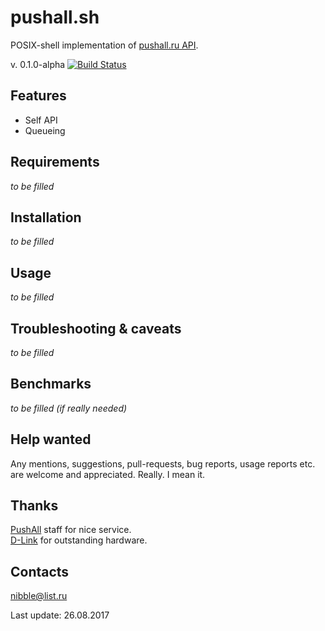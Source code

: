 # pushall.sh

POSIX-shell implementation of [pushall.ru API](https://pushall.ru/blog/api).

v. 0.1.0-alpha [![Build Status](https://travis-ci.org/nibb13/pushall.sh.svg?branch=master)](https://travis-ci.org/nibb13/pushall.sh)

## Features

* Self API
* Queueing

## Requirements

*to be filled*

## Installation

*to be filled*

## Usage

*to be filled*

## Troubleshooting & caveats

*to be filled*

## Benchmarks

*to be filled (if really needed)*

## Help wanted

Any mentions, suggestions, pull-requests, bug reports, usage reports etc. are welcome and appreciated. Really. I mean it.

## Thanks

[PushAll](https://pushall.ru) staff for nice service.  
[D-Link](http://dlink.com) for outstanding hardware.

## Contacts

<nibble@list.ru>  

Last update: 26.08.2017
